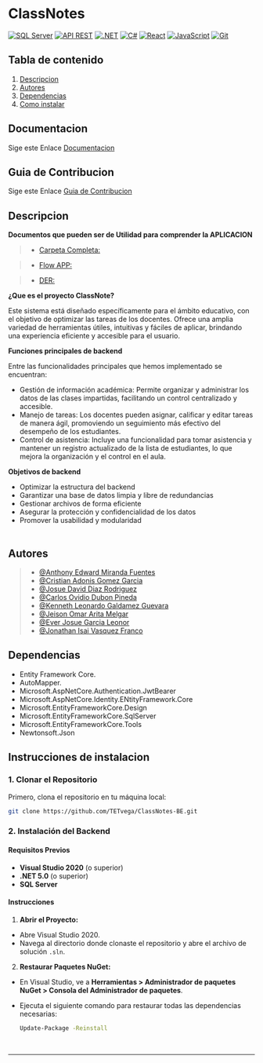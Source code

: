 # ClassNotes 



[![SQL Server](https://img.shields.io/badge/%20SQL%20Server-Implemented-brightgreen)](https://www.microsoft.com/en-us/sql-server)
[![API REST](https://img.shields.io/badge/API%20REST-Implemented-orange)](https://restfulapi.net/)
[![.NET](https://img.shields.io/badge/.NET-Framework-blue)](https://dotnet.microsoft.com/)
[![C#](https://img.shields.io/badge/C%23-Language-blue)](https://learn.microsoft.com/en-us/dotnet/csharp/)
[![React](https://img.shields.io/badge/React-Framework-blue)](https://reactjs.org/)
[![JavaScript](https://img.shields.io/badge/JavaScript-Language-yellow)](https://developer.mozilla.org/en-US/docs/Web/JavaScript)
[![Git](https://img.shields.io/badge/Git-Version%20Control-red)](https://git-scm.com/)
 

## Tabla de contenido 
 
1. [Descripcion](#descripcion)
2. [Autores](#autores)
3. [Dependencias](#dependencias)
4. [Como instalar](#instrucciones-de-instalacion)
 

## Documentacion

Sige este Enlace [Documentacion](./Documentation/index.MD "Documentation")

## Guia de Contribucion

Sige este Enlace [Guia de Contribucion](./contribution.MD  "Contrubution")


## Descripcion 



**Documentos que pueden ser de Utilidad para comprender la APLICACION**
> - [Carpeta Completa:](https://drive.google.com/drive/folders/1kPBFMYXlIRq8aMxl9twHtC5yoGz2SAsU?usp=sharing)

> - [Flow APP:](#)

> - [DER:](https://drive.google.com/file/d/1l-2s2lGYKF2_S9rv7Xj0SdmgdOzKV0xX/view?usp=sharing)


**¿Que es el proyecto ClassNote?** 

Este sistema está diseñado específicamente para el ámbito educativo, con el objetivo de optimizar las tareas de los docentes. Ofrece una amplia variedad de herramientas útiles, intuitivas y fáciles de aplicar, brindando una experiencia eficiente y accesible para el usuario.

**Funciones principales de backend**

Entre las funcionalidades principales que hemos implementado se encuentran:

* Gestión de información académica: Permite organizar y administrar los datos de las clases impartidas, facilitando un control centralizado y accesible.
* Manejo de tareas: Los docentes pueden asignar, calificar y editar tareas de manera ágil, promoviendo un seguimiento más efectivo del desempeño de los estudiantes.
* Control de asistencia: Incluye una funcionalidad para tomar asistencia y mantener un registro actualizado de la lista de estudiantes, lo que mejora la organización y el control en el aula.

**Objetivos de backend**

* Optimizar la estructura del backend 
* Garantizar una base de datos limpia y libre de redundancias 
* Gestionar archivos de forma eficiente 
* Asegurar la protección y confidencialidad de los datos 
* Promover la usabilidad y modularidad 
<BR><BR>

## Autores
 
> - [@Anthony Edward Miranda Fuentes](https://github.com/AnthonyEMF)  
> - [@Cristian Adonis Gomez Garcia](https://github.com/CristianGmz7) 
> - [@Josue David Diaz Rodriguez](https://github.com/JDDR200530)
> - [@Carlos Ovidio Dubon Pineda](https://github.com/Pineda04)
> - [@Kenneth Leonardo Galdamez Guevara](https://github.com/Kenneth-Galdamez)
> - [@Jeison Omar Arita Melgar](https://github.com/Jey-Arita) 
> - [@Ever Josue Garcia Leonor](https://github.com/everjosue56)
> - [@Jonathan Isai Vasquez Franco](https://github.com/Jonathaniv43)
## Dependencias 
 
 * Entity Framework Core.
 * AutoMapper.
 * Microsoft.AspNetCore.Authentication.JwtBearer
 * Microsoft.AspNetCore.Identity.ENtityFramework.Core
 * Microsoft.EntityFrameworkCore.Design
 * Microsoft.EntityFrameworkCore.SqlServer
 * Microsoft.EntityFrameworkCore.Tools
 * Newtonsoft.Json

## Instrucciones de instalacion  

### 1. Clonar el Repositorio

Primero, clona el repositorio en tu máquina local:

```bash
git clone https://github.com/TETvega/ClassNotes-BE.git
```
### 2. Instalación del Backend

#### Requisitos Previos

- **Visual Studio 2020** (o superior)
- **.NET 5.0** (o superior)
- **SQL Server** 

#### Instrucciones

1. **Abrir el Proyecto:**

- Abre Visual Studio 2020.
- Navega al directorio donde clonaste el repositorio y abre el archivo de solución `.sln`.

2. **Restaurar Paquetes NuGet:**

- En Visual Studio, ve a **Herramientas > Administrador de paquetes NuGet > Consola del Administrador de paquetes**.
- Ejecuta el siguiente comando para restaurar todas las dependencias necesarias:
    
    
     ```bash
     Update-Package -Reinstall
     ```
     <BR> 
***
 



 

